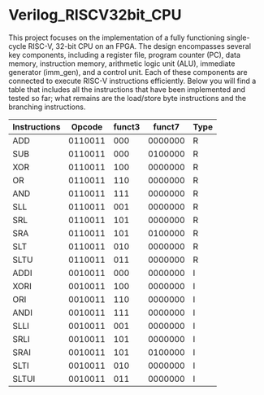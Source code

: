 # Verilog_RISCV32bit_CPU
This project focuses on the implementation of a fully functioning single-cycle RISC-V, 32-bit CPU on an FPGA. The design encompasses several key components, including a register file, program counter (PC), data memory, instruction memory, arithmetic logic unit (ALU), immediate generator (imm_gen), and a control unit. Each of these components are connected to execute RISC-V instructions efficiently. Below you will find a table that includes all the instructions that have been implemented and tested so far; what remains are the load/store byte instructions and the branching instructions.

| Instructions | Opcode  | funct3 | funct7  | Type |
| ------------ | ------- | ------ | ------- | ---- |
| ADD          | 0110011 | 000    | 0000000 | R    |
| SUB          | 0110011 | 000    | 0100000 | R    |
| XOR          | 0110011 | 100    | 0000000 | R    |
| OR           | 0110011 | 110    | 0000000 | R    |
| AND          | 0110011 | 111    | 0000000 | R    |
| SLL          | 0110011 | 001    | 0000000 | R    |
| SRL          | 0110011 | 101    | 0000000 | R    |
| SRA          | 0110011 | 101    | 0100000 | R    |
| SLT          | 0110011 | 010    | 0000000 | R    |
| SLTU         | 0110011 | 011    | 0000000 | R    |
| ADDI         | 0010011 | 000    | 0000000 | I    |
| XORI         | 0010011 | 100    | 0000000 | I    |
| ORI          | 0010011 | 110    | 0000000 | I    |
| ANDI         | 0010011 | 111    | 0000000 | I    |
| SLLI         | 0010011 | 001    | 0000000 | I    |
| SRLI         | 0010011 | 101    | 0000000 | I    |
| SRAI         | 0010011 | 101    | 0100000 | I    |
| SLTI         | 0010011 | 010    | 0000000 | I    |
| SLTUI        | 0010011 | 011    | 0000000 | I    |
